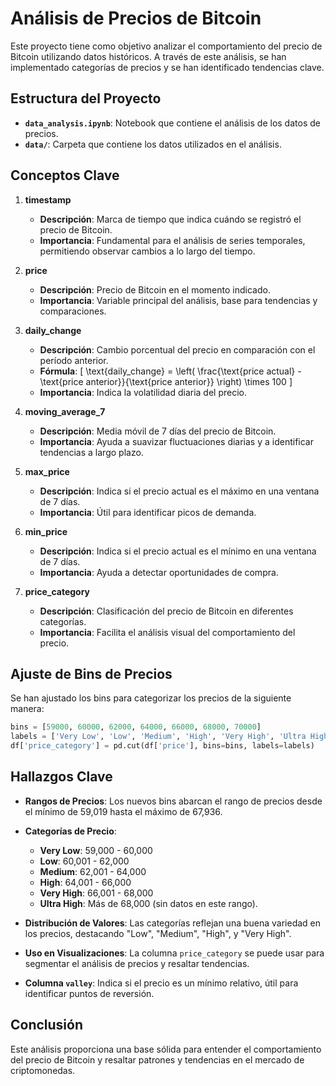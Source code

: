 # Análisis de Precios de Bitcoin

Este proyecto tiene como objetivo analizar el comportamiento del precio de Bitcoin utilizando datos históricos. A través de este análisis, se han implementado categorías de precios y se han identificado tendencias clave.

## Estructura del Proyecto

- **`data_analysis.ipynb`**: Notebook que contiene el análisis de los datos de precios.
- **`data/`**: Carpeta que contiene los datos utilizados en el análisis.

## Conceptos Clave

1. **timestamp**
   - **Descripción**: Marca de tiempo que indica cuándo se registró el precio de Bitcoin.
   - **Importancia**: Fundamental para el análisis de series temporales, permitiendo observar cambios a lo largo del tiempo.

2. **price**
   - **Descripción**: Precio de Bitcoin en el momento indicado.
   - **Importancia**: Variable principal del análisis, base para tendencias y comparaciones.

3. **daily_change**
   - **Descripción**: Cambio porcentual del precio en comparación con el período anterior.
   - **Fórmula**: 
     \[
     \text{daily_change} = \left( \frac{\text{price actual} - \text{price anterior}}{\text{price anterior}} \right) \times 100
     \]
   - **Importancia**: Indica la volatilidad diaria del precio.

4. **moving_average_7**
   - **Descripción**: Media móvil de 7 días del precio de Bitcoin.
   - **Importancia**: Ayuda a suavizar fluctuaciones diarias y a identificar tendencias a largo plazo.

5. **max_price**
   - **Descripción**: Indica si el precio actual es el máximo en una ventana de 7 días.
   - **Importancia**: Útil para identificar picos de demanda.

6. **min_price**
   - **Descripción**: Indica si el precio actual es el mínimo en una ventana de 7 días.
   - **Importancia**: Ayuda a detectar oportunidades de compra.

7. **price_category**
   - **Descripción**: Clasificación del precio de Bitcoin en diferentes categorías.
   - **Importancia**: Facilita el análisis visual del comportamiento del precio.

## Ajuste de Bins de Precios

Se han ajustado los bins para categorizar los precios de la siguiente manera:

```python
bins = [59000, 60000, 62000, 64000, 66000, 68000, 70000]
labels = ['Very Low', 'Low', 'Medium', 'High', 'Very High', 'Ultra High']
df['price_category'] = pd.cut(df['price'], bins=bins, labels=labels)
```

## Hallazgos Clave

- **Rangos de Precios**: Los nuevos bins abarcan el rango de precios desde el mínimo de 59,019 hasta el máximo de 67,936.

- **Categorías de Precio**:
  - **Very Low**: 59,000 - 60,000
  - **Low**: 60,001 - 62,000
  - **Medium**: 62,001 - 64,000
  - **High**: 64,001 - 66,000
  - **Very High**: 66,001 - 68,000
  - **Ultra High**: Más de 68,000 (sin datos en este rango).

- **Distribución de Valores**: Las categorías reflejan una buena variedad en los precios, destacando "Low", "Medium", "High", y "Very High".

- **Uso en Visualizaciones**: La columna `price_category` se puede usar para segmentar el análisis de precios y resaltar tendencias.

- **Columna `valley`**: Indica si el precio es un mínimo relativo, útil para identificar puntos de reversión.

## Conclusión

Este análisis proporciona una base sólida para entender el comportamiento del precio de Bitcoin y resaltar patrones y tendencias en el mercado de criptomonedas.
